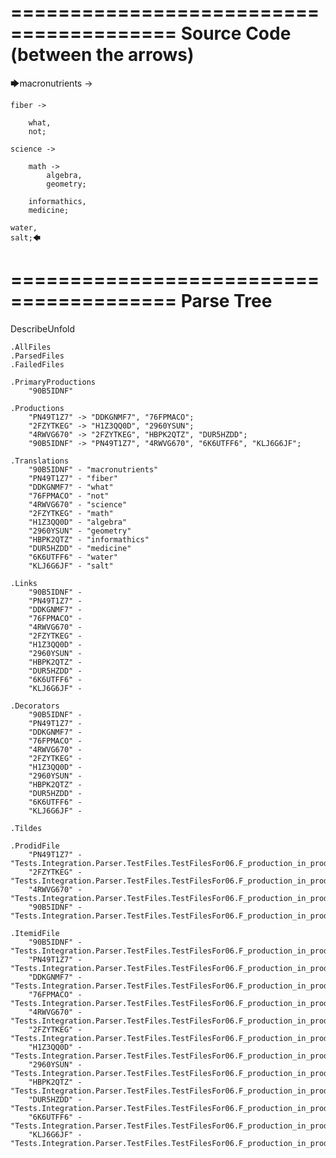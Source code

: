 ========================================
Source Code (between the arrows)
========================================

🡆macronutrients ->

    fiber ->

        what,
        not;
	
	science ->
		
		math ->
			algebra,
			geometry;
			
		informathics,
		medicine;
    
    water,
    salt;🡄

========================================
Parse Tree
========================================
DescribeUnfold

    .AllFiles
    .ParsedFiles
    .FailedFiles

    .PrimaryProductions
        "90B5IDNF" 

    .Productions
        "PN49T1Z7" -> "DDKGNMF7", "76FPMACO";
        "2FZYTKEG" -> "H1Z3QQ0D", "2960YSUN";
        "4RWVG670" -> "2FZYTKEG", "HBPK2QTZ", "DUR5HZDD";
        "90B5IDNF" -> "PN49T1Z7", "4RWVG670", "6K6UTFF6", "KLJ6G6JF";

    .Translations
        "90B5IDNF" - "macronutrients"
        "PN49T1Z7" - "fiber"
        "DDKGNMF7" - "what"
        "76FPMACO" - "not"
        "4RWVG670" - "science"
        "2FZYTKEG" - "math"
        "H1Z3QQ0D" - "algebra"
        "2960YSUN" - "geometry"
        "HBPK2QTZ" - "informathics"
        "DUR5HZDD" - "medicine"
        "6K6UTFF6" - "water"
        "KLJ6G6JF" - "salt"

    .Links
        "90B5IDNF" - 
        "PN49T1Z7" - 
        "DDKGNMF7" - 
        "76FPMACO" - 
        "4RWVG670" - 
        "2FZYTKEG" - 
        "H1Z3QQ0D" - 
        "2960YSUN" - 
        "HBPK2QTZ" - 
        "DUR5HZDD" - 
        "6K6UTFF6" - 
        "KLJ6G6JF" - 

    .Decorators
        "90B5IDNF" - 
        "PN49T1Z7" - 
        "DDKGNMF7" - 
        "76FPMACO" - 
        "4RWVG670" - 
        "2FZYTKEG" - 
        "H1Z3QQ0D" - 
        "2960YSUN" - 
        "HBPK2QTZ" - 
        "DUR5HZDD" - 
        "6K6UTFF6" - 
        "KLJ6G6JF" - 

    .Tildes

    .ProdidFile
        "PN49T1Z7" - "Tests.Integration.Parser.TestFiles.TestFilesFor06.F_production_in_production6.ds"
        "2FZYTKEG" - "Tests.Integration.Parser.TestFiles.TestFilesFor06.F_production_in_production6.ds"
        "4RWVG670" - "Tests.Integration.Parser.TestFiles.TestFilesFor06.F_production_in_production6.ds"
        "90B5IDNF" - "Tests.Integration.Parser.TestFiles.TestFilesFor06.F_production_in_production6.ds"

    .ItemidFile
        "90B5IDNF" - "Tests.Integration.Parser.TestFiles.TestFilesFor06.F_production_in_production6.ds"
        "PN49T1Z7" - "Tests.Integration.Parser.TestFiles.TestFilesFor06.F_production_in_production6.ds"
        "DDKGNMF7" - "Tests.Integration.Parser.TestFiles.TestFilesFor06.F_production_in_production6.ds"
        "76FPMACO" - "Tests.Integration.Parser.TestFiles.TestFilesFor06.F_production_in_production6.ds"
        "4RWVG670" - "Tests.Integration.Parser.TestFiles.TestFilesFor06.F_production_in_production6.ds"
        "2FZYTKEG" - "Tests.Integration.Parser.TestFiles.TestFilesFor06.F_production_in_production6.ds"
        "H1Z3QQ0D" - "Tests.Integration.Parser.TestFiles.TestFilesFor06.F_production_in_production6.ds"
        "2960YSUN" - "Tests.Integration.Parser.TestFiles.TestFilesFor06.F_production_in_production6.ds"
        "HBPK2QTZ" - "Tests.Integration.Parser.TestFiles.TestFilesFor06.F_production_in_production6.ds"
        "DUR5HZDD" - "Tests.Integration.Parser.TestFiles.TestFilesFor06.F_production_in_production6.ds"
        "6K6UTFF6" - "Tests.Integration.Parser.TestFiles.TestFilesFor06.F_production_in_production6.ds"
        "KLJ6G6JF" - "Tests.Integration.Parser.TestFiles.TestFilesFor06.F_production_in_production6.ds"

